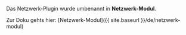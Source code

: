 Das Netzwerk-Plugin wurde umbenannt in **Netzwerk-Modul**.

Zur Doku gehts hier: [Netzwerk-Modul]({{ site.baseurl }}/de/netzwerk-modul)